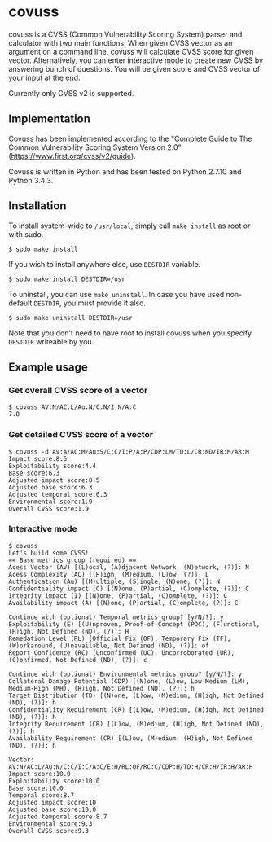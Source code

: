 # covuss

covuss is a CVSS (Common Vulnerability Scoring System) parser and calculator with two main functions. When given CVSS vector as an argument on a command line, covuss will calculate CVSS score for given vector. Alternatively, you can enter interactive mode to create new CVSS by answering bunch of questions. You will be given score and CVSS vector of your input at the end.

Currently only CVSS v2 is supported.

## Implementation

Covuss has been implemented according to the "Complete Guide to The Common Vulnerability Scoring System Version 2.0" (https://www.first.org/cvss/v2/guide).

Covuss is written in Python and has been tested on Python 2.7.10 and Python 3.4.3.

## Installation

To install system-wide to `/usr/local`, simply call `make install` as root or with sudo.

    $ sudo make install

If you wish to install anywhere else, use `DESTDIR` variable.

    $ sudo make install DESTDIR=/usr

To uninstall, you can use `make uninstall`. In case you have used non-default `DESTDIR`, you must provide it also.

    $ sudo make uninstall DESTDIR=/usr

Note that you don't need to have root to install covuss when you specify `DESTDIR` writeable by you.

## Example usage

### Get overall CVSS score of a vector

    $ covuss AV:N/AC:L/Au:N/C:N/I:N/A:C
    7.8

### Get detailed CVSS score of a vector

    $ covuss -d AV:A/AC:M/Au:S/C:C/I:P/A:P/CDP:LM/TD:L/CR:ND/IR:M/AR:M
    Impact score:8.5
    Exploitability score:4.4
    Base score:6.3
    Adjusted impact score:8.5
    Adjusted base score:6.3
    Adjusted temporal score:6.3
    Environmental score:1.9
    Overall CVSS score:1.9


### Interactive mode
    
    $ covuss
    Let's build some CVSS!
    == Base metrics group (required) ==
    Acess Vector (AV) [(L)ocal, (A)djacent Network, (N)etwork, (?)]: N
    Acess Complexity (AC) [(H)igh, (M)edium, (L)ow, (?)]: L
    Authentication (Au) [(M)ultiple, (S)ingle, (N)one, (?)]: N
    Confidentiality impact (C) [(N)one, (P)artial, (C)omplete, (?)]: C
    Integrity impact (I) [(N)one, (P)artial, (C)omplete, (?)]: C
    Availability impact (A) [(N)one, (P)artial, (C)omplete, (?)]: C
    
    Continue with (optional) Temporal metrics group? [y/N/?]: y
    Exploitability (E) [(U)nproven, Proof-of-Concept (POC), (F)unctional, (H)igh, Not Defined (ND), (?)]: H
    Remedation Level (RL) [Official Fix (OF), Temporary Fix (TF), (W)orkaround, (U)navailable, Not Defined (ND), (?)]: of
    Report Confidence (RC) [Unconfirmed (UC), Uncorroborated (UR), (C)onfirmed, Not Defined (ND), (?)]: c
    
    Continue with (optional) Environmental metrics group? [y/N/?]: y
    Collateral Damage Potential (CDP) [(N)one, (L)ow, Low-Medium (LM), Medium-High (MH), (H)igh, Not Defined (ND), (?)]: h
    Target Distribution (TD) [(N)one, (L)ow, (M)edium, (H)igh, Not Defined (ND), (?)]: h
    Confidentiality Requirement (CR) [(L)ow, (M)edium, (H)igh, Not Defined (ND), (?)]: h
    Integrity Requirement (CR) [(L)ow, (M)edium, (H)igh, Not Defined (ND), (?)]: h
    Availability Requirement (CR) [(L)ow, (M)edium, (H)igh, Not Defined (ND), (?)]: h
    
    Vector: AV:N/AC:L/Au:N/C:C/I:C/A:C/E:H/RL:OF/RC:C/CDP:H/TD:H/CR:H/IR:H/AR:H
    Impact score:10.0
    Exploitability score:10.0
    Base score:10.0
    Temporal score:8.7
    Adjusted impact score:10
    Adjusted base score:10.0
    Adjusted temporal score:8.7
    Environmental score:9.3
    Overall CVSS score:9.3

